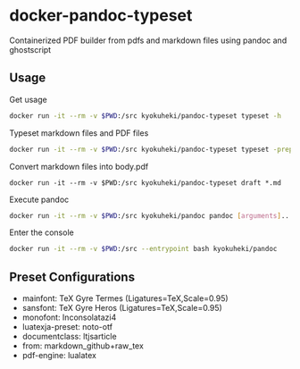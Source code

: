 # docker-pandoc-typeset
Containerized PDF builder from pdfs and markdown files using pandoc and ghostscript

## Usage
Get usage

```sh
docker run -it --rm -v $PWD:/src kyokuheki/pandoc-typeset typeset -h
```

Typeset markdown files and PDF files

```sh
docker run -it --rm -v $PWD:/src kyokuheki/pandoc-typeset typeset -prepress cover.pdf title.pdf 1.md 2.md...
```

Convert markdown files into body.pdf

```
docker run -it --rm -v $PWD:/src kyokuheki/pandoc-typeset draft *.md
```

Execute pandoc

```sh
docker run -it --rm -v $PWD:/src kyokuheki/pandoc pandoc [arguments]...
```

Enter the console

```sh
docker run -it --rm -v $PWD:/src --entrypoint bash kyokuheki/pandoc
```

## Preset Configurations
- mainfont: TeX Gyre Termes (Ligatures=TeX,Scale=0.95)
- sansfont: TeX Gyre Heros (Ligatures=TeX,Scale=0.95)
- monofont: Inconsolatazi4
- luatexja-preset: noto-otf
- documentclass: ltjsarticle
- from: markdown_github+raw_tex
- pdf-engine: lualatex
